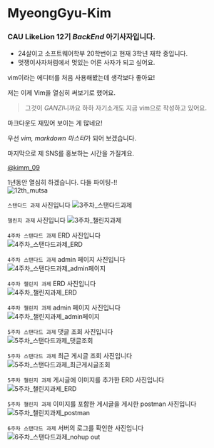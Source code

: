 # MyeongGyu-Kim

### CAU LikeLion 12기 ***BackEnd*** 아기사자입니다.

* 24살이고 소프트웨어학부 20학번이고 현재 3학년 재학 중입니다.
* 멋쟁이사자처럼에서 멋있는 어른 사자가  되고 싶어요.

vim이라는 에디터를 처음 사용해봤는데 생각보다 좋아요!

저는 이제 Vim을 열심히 써보기로 했어요.

> 그것이 *GANZI*니까요 하하
자기소개도 지금 vim으로 작성하고 있어요.

마크다운도 재밌어 보이는 게 많네요!

우선 *vim, markdown 마스터*가 되어 보겠습니다.

마지막으로 제 SNS를  홍보하는 시간을 가질게요.

[@kimm\_09](https://www.instagram.com/kimm_09/)

1년동안 열심히 하겠습니다. 다들 파이팅-!!<br>
![12th\_mutsa](https://github.com/LikeLion-at-CAU-12th/Myeonggyu-Kim/assets/128495883/6dff2ae1-8364-44e9-8788-125972fffff8)

`스탠다드 과제` 사진입니다
![3주차_스탠다드과제](https://github.com/LikeLion-at-CAU-12th/Myeonggyu-Kim/assets/128495883/fe4a6008-b0ce-4fac-823d-85c65327544e)

`챌린지 과제` 사진입니다
![3주차_챌린지과제](https://github.com/LikeLion-at-CAU-12th/Myeonggyu-Kim/assets/128495883/dbeffc1c-f815-4517-851e-69c3b104adf9)

`4주차 스탠다드 과제` ERD 사진입니다<br>
![4주차_스탠다드과제_ERD](https://github.com/LikeLion-at-CAU-12th/Myeonggyu-Kim/assets/128495883/4dfaa068-011c-47ab-aa22-f101b81eb568)

`4주차 스탠다드 과제` admin 페이지 사진입니다<br>
![4주차_스탠다드과제_admin페이지](https://github.com/LikeLion-at-CAU-12th/Myeonggyu-Kim/assets/128495883/849bdfd9-e362-47a8-989c-37917b0155cd)

`4주차 챌린지 과제` ERD 사진입니다<br>
![4주차_챌린지과제_ERD](https://github.com/LikeLion-at-CAU-12th/Myeonggyu-Kim/assets/128495883/8b2b75d2-3b26-4a50-a1d4-76550bcab3e8)

`4주차 챌린지 과제` admin 페이지 사진입니다<br>
![4주차_챌린지과제_admin페이지](https://github.com/LikeLion-at-CAU-12th/Myeonggyu-Kim/assets/128495883/856e49e9-45eb-4073-9631-d0896284f0c5)

`5주차 스탠다드 과제` 댓글 조회 사진입니다<br>
![5주차_스탠다드과제_댓글조회](https://github.com/LikeLion-at-CAU-12th/Myeonggyu-Kim/assets/128495883/c60572cd-6fe5-4a4c-822b-9737d9e06edb)

`5주차 스탠다드 과제` 최근 게시글 조회 사진입니다<br>
![5주차_스탠다드과제_최근게시글조회](https://github.com/LikeLion-at-CAU-12th/Myeonggyu-Kim/assets/128495883/b74af5dd-ad85-4de3-b17f-29fd14453675)

`5주차 챌린지 과제` 게시글에 이미지를 추가한 ERD 사진입니다<br>
![5주차_챌린지과제_ERD](https://github.com/LikeLion-at-CAU-12th/Myeonggyu-Kim/assets/128495883/ac9f3feb-801b-4c8a-9146-2b7125fa2077)

`5주차 챌린지 과제` 이미지를 포함한 게시글을 게시한 postman 사진입니다<br>
![5주차_챌린지과제_postman](https://github.com/LikeLion-at-CAU-12th/Myeonggyu-Kim/assets/128495883/841d5b27-341b-4a84-afcb-8823f0c5eabf)

`6주차 스탠다드 과제` 서버의 로그를 확인한 사진입니다<br>
![6주차_스탠다드과제_nohup out](https://github.com/LikeLion-at-CAU-12th/Myeonggyu-Kim/assets/128495883/aaff3a00-6570-4fc2-99cd-4c82f776ca2d)

